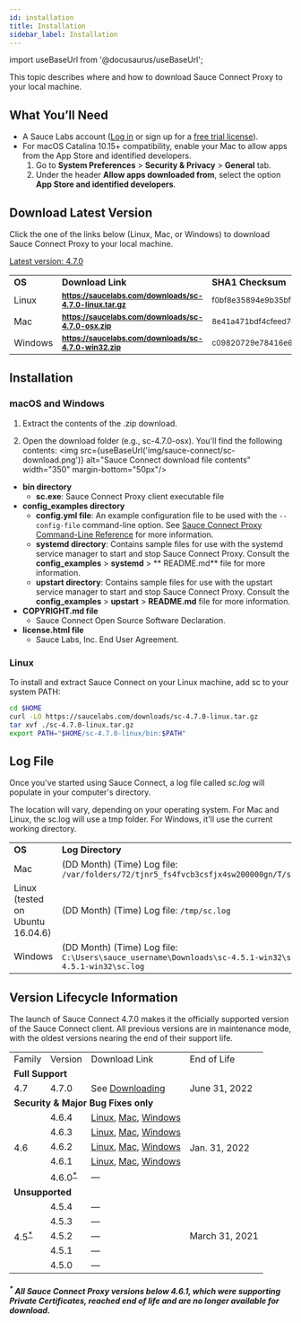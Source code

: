 ```yaml
---
id: installation
title: Installation
sidebar_label: Installation
---
```


import useBaseUrl from '@docusaurus/useBaseUrl';

This topic describes where and how to download Sauce Connect Proxy to your local machine.

## What You’ll Need

* A Sauce Labs account ([Log in](https://accounts.saucelabs.com/am/XUI/#login/) or sign up for a [free trial license](https://saucelabs.com/sign-up)).
* For macOS Catalina 10.15+ compatibility, enable your Mac to allow apps from the App Store and identified developers.
    1. Go to **System Preferences** > **Security & Privacy** > **General** tab.
    2. Under the header **Allow apps downloaded from**, select the option **App Store and identified developers**.

## Download Latest Version

Click the one of the links below (Linux, Mac, or Windows) to download Sauce Connect Proxy to your local machine.

[Latest version: 4.7.0](https://changelog.saucelabs.com/en/sauce-connect-proxy-version-30JTvzO0F)

<table>
 <tr>
  <td><strong>OS</strong>
  </td>
  <td><strong>Download Link</strong>
  </td>
  <td><strong>SHA1 Checksum</strong>
  </td>
 </tr>
 <tr>
  <td>Linux
  </td>
  <td>
   <strong><small><a href="https://saucelabs.com/downloads/sc-4.7.0-linux.tar.gz">https://saucelabs.com/downloads/sc-4.7.0-linux.tar.gz</a></small></strong>
  </td>
  <td><small>f0bf8e35894e9b35bf9fae8f4f34e83845b4bb6b</small>
  </td>
 </tr>
 <tr>
  <td>Mac
  </td>
  <td>
   <strong><small><a href="https://saucelabs.com/downloads/sc-4.7.0-osx.zip">https://saucelabs.com/downloads/sc-4.7.0-osx.zip</a></small></strong>
  </td>
  <td><small>8e41a471bdf4cfeed7cd06d6af9dd081b9aa028d</small>
  </td>
 </tr>
 <tr>
  <td>Windows
  </td>
  <td>
   <strong><small><a href="https://saucelabs.com/downloads/sc-4.7.0-win32.zip">https://saucelabs.com/downloads/sc-4.7.0-win32.zip</a></small></strong>
  </td>
  <td><small>c09820729e78416e686e2584898577dda8268b5e</small>
  </td>
 </tr>
</table>

## Installation

### macOS and Windows

1. Extract the contents of the .zip download.

2. Open the download folder (e.g., sc-4.7.0-osx). You'll find the following contents:
<img src={useBaseUrl('img/sauce-connect/sc-download.png')} alt="Sauce Connect download file contents" width="350" margin-bottom="50px"/>

* **bin directory**
    * **sc.exe**: Sauce Connect Proxy client executable file
* **config_examples directory**
    * **config.yml file**: An example configuration file to be used with the `--config-file` command-line option. See [Sauce Connect Proxy Command-Line Reference](/dev/cli/sauce-connect-proxy) for more information.
    * **systemd directory**: Contains sample files for use with the systemd service manager to start and stop Sauce Connect Proxy. Consult the **config_examples** > **systemd** > ** README.md** file for more information.
    * **upstart directory**: Contains sample files for use with the upstart service manager to start and stop Sauce Connect Proxy. Consult the **config_examples** > **upstart** > **README.md** file for more information.
* **COPYRIGHT.md file**
  * Sauce Connect Open Source Software Declaration.
* **license.html file**
  * Sauce Labs, Inc. End User Agreement.

### Linux

To install and extract Sauce Connect on your Linux machine, add sc to your system PATH:

```bash
cd $HOME
curl -LO https://saucelabs.com/downloads/sc-4.7.0-linux.tar.gz
tar xvf ./sc-4.7.0-linux.tar.gz
export PATH="$HOME/sc-4.7.0-linux/bin:$PATH"
```

## Log File

Once you've started using Sauce Connect, a log file called _sc.log_ will populate in your computer's directory.

The location will vary, depending on your operating system. For Mac and Linux, the sc.log will use a tmp folder. For Windows, it'll use the current working directory.

<table>
  <tr>
   <td><strong>OS</strong>
   </td>
   <td><strong>Log Directory</strong>
   </td>
  </tr>
  <tr>
   <td>Mac
   </td>
   <td>(DD Month) (Time)
   Log file:
   <code>/var/folders/72/tjnr5_fs4fvcb3csfjx4sw200000gn/T/sc.log</code>
   </td>
  </tr>
  <tr>
   <td>Linux (tested on Ubuntu 16.04.6)
   </td>
   <td>(DD Month) (Time)
   Log file:
   <code>/tmp/sc.log</code>
   </td>
  </tr>
  <tr>
   <td>Windows
   </td>
   <td>(DD Month) (Time)
   Log file:
   <code>C:\Users\sauce_username\Downloads\sc-4.5.1-win32\sc-4.5.1-win32\sc.log</code>
   </td>
  </tr>
</table>


## Version Lifecycle Information

The launch of Sauce Connect 4.7.0 makes it the officially supported version of the Sauce Connect client. All previous versions are in maintenance mode, with the oldest versions nearing the end of their support life.


<table>
  <tr>
   <td>Family
   </td>
   <td>Version
   </td>
   <td>Download Link
   </td>
   <td>End of Life
   </td>
  </tr>
  <tr>
   <td colspan="4" ><strong>Full Support</strong>
   </td>
  </tr>
  <tr>
   <td>4.7
   </td>
   <td>4.7.0
   </td>
   <td>
    See <a href="#downloading">Downloading</a>
   </td>
   <td>
   June 31, 2022
   </td>
  </tr>
  <tr>
   <td colspan="4" ><strong>Security & Major Bug Fixes only</strong>
   </td>
  </tr>
  <tr>
   <td rowspan="5" >4.6
   </td>
   <td>4.6.4
   </td>
   <td>
    <a href="https://saucelabs.com/downloads/sc-4.6.4-linux.tar.gz">Linux</a>, <a href="https://saucelabs.com/downloads/sc-4.6.4-osx.zip">Mac</a>, <a href="https://saucelabs.com/downloads/sc-4.6.4-win32.zip">Windows</a>
   </td>
   <td rowspan="5" >Jan. 31, 2022
   </td>
  </tr>
  <tr>
   <td>4.6.3
   </td>
   <td>
    <a href="https://saucelabs.com/downloads/sc-4.6.3-linux.tar.gz">Linux</a>, <a href="https://saucelabs.com/downloads/sc-4.6.3-osx.zip">Mac</a>, <a href="https://saucelabs.com/downloads/sc-4.6.3-win32.zip">Windows</a>
   </td>
  </tr>
  <tr>
   <td>4.6.2
   </td>
   <td>
    <a href="https://saucelabs.com/downloads/sc-4.6.2-linux.tar.gz">Linux</a>, <a href="https://saucelabs.com/downloads/sc-4.6.2-osx.zip">Mac</a>, <a href="https://saucelabs.com/downloads/sc-4.6.2-win32.zip">Windows</a>
   </td>
  </tr>
  <tr>
   <td>4.6.1
   </td>
   <td>
    <a href="https://saucelabs.com/downloads/sc-4.6.1-linux.tar.gz">Linux</a>, <a href="https://saucelabs.com/downloads/sc-4.6.1-osx.zip">Mac</a>, <a href="https://saucelabs.com/downloads/sc-4.6.1-win32.zip">Windows</a>
   </td>
  </tr>
  <tr>
   <td>4.6.0<sup><a href="#all-sauce-connect-proxy-versions-below-460-which-were-supporting-private-certificates-reached-end-of-life-and-are-no-longer-available-for-download">*</a></sup>
   </td>
   <td>
   &#8212;
   </td>
  </tr>
  <tr>
   <td colspan="4" ><strong>Unsupported</strong>
   </td>
  </tr>
  <tr>
   <td rowspan="5" >4.5<sup><a href="#all-sauce-connect-proxy-versions-below-460-which-were-supporting-private-certificates-reached-end-of-life-and-are-no-longer-available-for-download">*</a></sup>
   </td>
   <td>4.5.4
   </td>
   <td>
    &#8212;
   </td>
   <td rowspan="5" >March 31, 2021
   </td>
  </tr>
  <tr>
   <td>4.5.3
   </td>
   <td>
    &#8212;
   </td>
  </tr>
  <tr>
   <td>4.5.2
   </td>
   <td>
    &#8212;
   </td>
  </tr>
  <tr>
   <td>4.5.1
   </td>
   <td>
    &#8212;
   </td>
  </tr>
  <tr>
   <td>4.5.0
   </td>
   <td>
    &#8212;
   </td>
  </tr>
</table>

##### <sup>*</sup> All Sauce Connect Proxy versions below 4.6.1, which were supporting Private Certificates, reached end of life and are no longer available for download.
